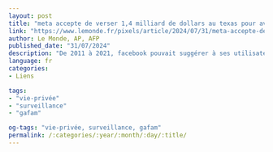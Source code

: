 ```yaml
---
layout: post
title: "meta accepte de verser 1,4 milliard de dollars au texas pour avoir utilisé de la reconnaissance faciale sur facebook"
link: "https://www.lemonde.fr/pixels/article/2024/07/31/meta-accepte-de-verser-1-4-milliard-de-dollars-au-texas-pour-avoir-utilise-de-la-reconnaissance-faciale-sur-facebook_6262841_4408996.html"
author: Le Monde, AP, AFP
published_date: "31/07/2024"
description: "De 2011 à 2021, facebook pouvait suggérer à ses utilisateurs d’identifier leurs amis dans des photos publiées en ligne, grâce à un système capable de reconnaître leurs visages, activé le plus souvent sans leur consentement."
language: fr
categories:
- Liens

tags:
- "vie-privée"
- "surveillance"
- "gafam"

og-tags: "vie-privée, surveillance, gafam"
permalink: /:categories/:year/:month/:day/:title/
---
```

